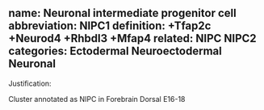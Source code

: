 name: Neuronal intermediate progenitor cell
abbreviation: NIPC1
definition: +Tfap2c +Neurod4 +Rhbdl3 +Mfap4
related: NIPC NIPC2
categories: Ectodermal Neuroectodermal Neuronal
---

Justification:

Cluster annotated as NIPC in Forebrain Dorsal E16-18

